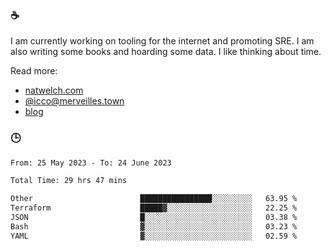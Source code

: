 ### ☕

I am currently working on tooling for the internet and promoting SRE. I am also writing some books and hoarding some data. I like thinking about time. 

Read more:

 - [natwelch.com](https://natwelch.com)
 - [@icco@merveilles.town](https://merveilles.town/@icco)
 - [blog](https://writing.natwelch.com)

### 🕒

<!--START_SECTION:waka-->

```txt
From: 25 May 2023 - To: 24 June 2023

Total Time: 29 hrs 47 mins

Other                        ████████████████░░░░░░░░░   63.95 %
Terraform                    █████▓░░░░░░░░░░░░░░░░░░░   22.25 %
JSON                         █░░░░░░░░░░░░░░░░░░░░░░░░   03.38 %
Bash                         ▓░░░░░░░░░░░░░░░░░░░░░░░░   03.23 %
YAML                         ▓░░░░░░░░░░░░░░░░░░░░░░░░   02.59 %
```

<!--END_SECTION:waka-->
